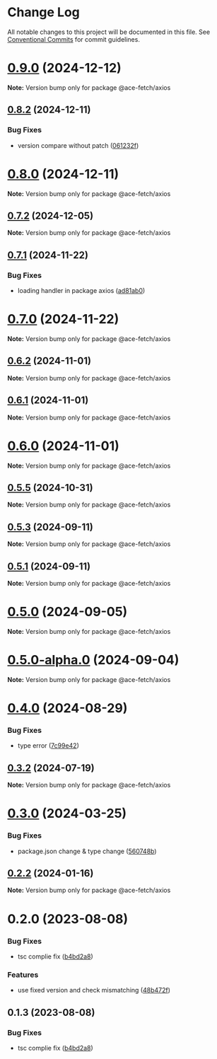 # Change Log

All notable changes to this project will be documented in this file.
See [Conventional Commits](https://conventionalcommits.org) for commit guidelines.

# [0.9.0](https://github.com/aceHubert/ace-fetch/compare/v0.8.2...v0.9.0) (2024-12-12)

**Note:** Version bump only for package @ace-fetch/axios

## [0.8.2](https://github.com/aceHubert/ace-fetch/compare/v0.8.1...v0.8.2) (2024-12-11)

### Bug Fixes

- version compare without patch ([061232f](https://github.com/aceHubert/ace-fetch/commit/061232f4879c1dc062e27eaac28e42c9f2e1614f))

# [0.8.0](https://github.com/aceHubert/ace-fetch/compare/v0.7.2...v0.8.0) (2024-12-11)

**Note:** Version bump only for package @ace-fetch/axios

## [0.7.2](https://github.com/aceHubert/ace-fetch/compare/v0.7.1...v0.7.2) (2024-12-05)

**Note:** Version bump only for package @ace-fetch/axios

## [0.7.1](https://github.com/aceHubert/ace-fetch/compare/v0.7.0...v0.7.1) (2024-11-22)

### Bug Fixes

- loading handler in package axios ([ad81ab0](https://github.com/aceHubert/ace-fetch/commit/ad81ab0cf8b7d3c90702e317e62f1f5583eb2dd6))

# [0.7.0](https://github.com/aceHubert/ace-fetch/compare/v0.6.2...v0.7.0) (2024-11-22)

**Note:** Version bump only for package @ace-fetch/axios

## [0.6.2](https://github.com/aceHubert/ace-fetch/compare/v0.6.1...v0.6.2) (2024-11-01)

**Note:** Version bump only for package @ace-fetch/axios

## [0.6.1](https://github.com/aceHubert/ace-fetch/compare/v0.6.0...v0.6.1) (2024-11-01)

**Note:** Version bump only for package @ace-fetch/axios

# [0.6.0](https://github.com/aceHubert/ace-fetch/compare/v0.5.5...v0.6.0) (2024-11-01)

**Note:** Version bump only for package @ace-fetch/axios

## [0.5.5](https://github.com/aceHubert/ace-fetch/compare/v0.5.4...v0.5.5) (2024-10-31)

**Note:** Version bump only for package @ace-fetch/axios

## [0.5.3](https://github.com/aceHubert/ace-fetch/compare/v0.5.2...v0.5.3) (2024-09-11)

**Note:** Version bump only for package @ace-fetch/axios

## [0.5.1](https://github.com/aceHubert/ace-fetch/compare/v0.5.0...v0.5.1) (2024-09-11)

**Note:** Version bump only for package @ace-fetch/axios

# [0.5.0](https://github.com/aceHubert/ace-fetch/compare/v0.5.0-alpha.0...v0.5.0) (2024-09-05)

**Note:** Version bump only for package @ace-fetch/axios

# [0.5.0-alpha.0](https://github.com/aceHubert/ace-fetch/compare/v0.4.0...v0.5.0-alpha.0) (2024-09-04)

**Note:** Version bump only for package @ace-fetch/axios

# [0.4.0](https://github.com/aceHubert/ace-fetch/compare/v0.3.2...v0.4.0) (2024-08-29)

### Bug Fixes

- type error ([7c99e42](https://github.com/aceHubert/ace-fetch/commit/7c99e42beebfd1bc416099aa8c453e87e06d61e7))

## [0.3.2](https://github.com/aceHubert/ace-fetch/compare/v0.3.1...v0.3.2) (2024-07-19)

**Note:** Version bump only for package @ace-fetch/axios

# [0.3.0](https://github.com/aceHubert/ace-fetch/compare/v0.2.2...v0.3.0) (2024-03-25)

### Bug Fixes

- package.json change & type change ([560748b](https://github.com/aceHubert/ace-fetch/commit/560748b5e1a3b3e6eaa157719fb1070f72a030df))

## [0.2.2](https://github.com/aceHubert/ace-fetch/compare/v0.2.0...v0.2.2) (2024-01-16)

**Note:** Version bump only for package @ace-fetch/axios

# 0.2.0 (2023-08-08)

### Bug Fixes

- tsc complie fix ([b4bd2a8](https://github.com/aceHubert/ace-fetch/commit/b4bd2a8217b219eca8371d253d1bb711aca49c9e))

### Features

- use fixed version and check mismatching ([48b472f](https://github.com/aceHubert/ace-fetch/commit/48b472f0b96c9810d73f0b312a767d3ef7a6d206))

## 0.1.3 (2023-08-08)

### Bug Fixes

- tsc complie fix ([b4bd2a8](https://github.com/aceHubert/ace-fetch/commit/b4bd2a8217b219eca8371d253d1bb711aca49c9e))
